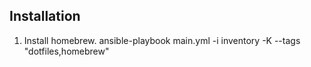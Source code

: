 ## Installation
  1. Install homebrew.
    ansible-playbook main.yml -i inventory -K --tags "dotfiles,homebrew"
    
 
